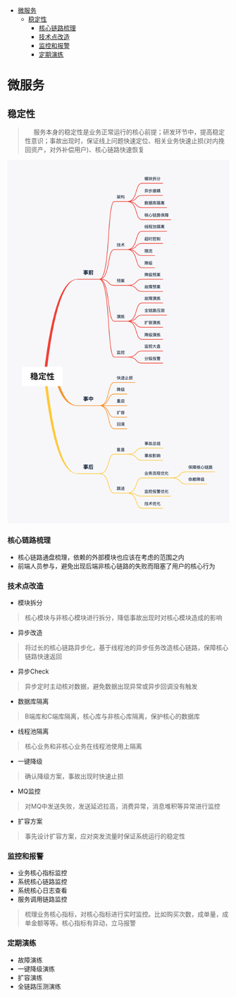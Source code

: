 <!-- TOC -->

- [微服务](#微服务)
    - [稳定性](#稳定性)
        - [核心链路梳理](#核心链路梳理)
        - [技术点改造](#技术点改造)
        - [监控和报警](#监控和报警)
        - [定期演练](#定期演练)

<!-- /TOC -->
# 微服务  
## 稳定性  
> &nbsp;&nbsp;&nbsp;&nbsp;&nbsp;服务本身的稳定性是业务正常运行的核心前提；研发环节中，提高稳定性意识；事故出现时，保证线上问题快速定位、相关业务快速止损(对内挽回资产，对外补偿用户)、核心链路快速恢复  
  
![稳定性](./pic/wdx123.png)
### 核心链路梳理
+ 核心链路通盘梳理，依赖的外部模块也应该在考虑的范围之内  
+ 前端人员参与，避免出现后端非核心链路的失败而阻塞了用户的核心行为
### 技术点改造  
+ 模块拆分  
> 核心模块与非核心模块进行拆分，降低事故出现时对核心模块造成的影响
+ 异步改造  
> 将过长的核心链路异步化，基于线程池的异步任务改造核心链路，保障核心链路快速返回
+ 异步Check  
> 异步定时主动核对数据，避免数据出现异常或异步回调没有触发
+ 数据库隔离  
> B端库和C端库隔离，核心库与非核心库隔离，保护核心的数据库
+ 线程池隔离  
> 核心业务和非核心业务在线程池使用上隔离
+ 一键降级  
> 确认降级方案，事故出现时快速止损
+ MQ监控  
> 对MQ中发送失败，发送延迟拉高，消费异常，消息堆积等异常进行监控
+ 扩容方案  
> 事先设计扩容方案，应对突发流量时保证系统运行的稳定性
### 监控和报警  
+ 业务核心指标监控  
+ 系统核心链路监控  
+ 系统核心日志查看  
+ 服务调用链路监控  
> 梳理业务核心指标，对核心指标进行实时监控。比如购买次数，成单量，成单金额等等。核心指标有异动，立马报警  
### 定期演练  
+ 故障演练  
+ 一键降级演练  
+ 扩容演练  
+ 全链路压测演练  